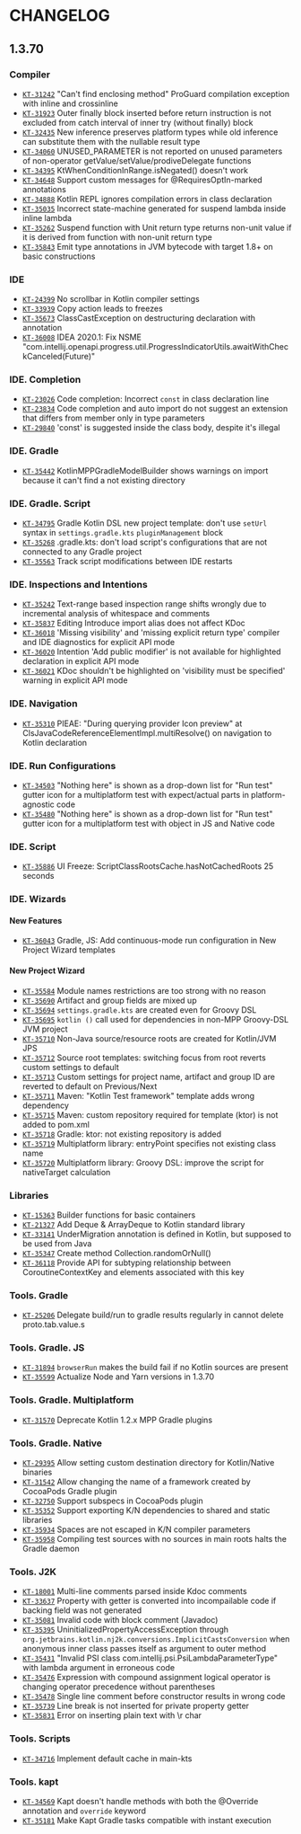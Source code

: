 # CHANGELOG

## 1.3.70

### Compiler

- [`KT-31242`](https://youtrack.jetbrains.com/issue/KT-31242) "Can't find enclosing method" ProGuard compilation exception with inline and crossinline
- [`KT-31923`](https://youtrack.jetbrains.com/issue/KT-31923) Outer finally block inserted before return instruction is not excluded from catch interval of inner try (without finally) block
- [`KT-32435`](https://youtrack.jetbrains.com/issue/KT-32435) New inference preserves platform types while old inference can substitute them with the nullable result type
- [`KT-34060`](https://youtrack.jetbrains.com/issue/KT-34060) UNUSED_PARAMETER is not reported on unused parameters of non-operator getValue/setValue/prodiveDelegate functions
- [`KT-34395`](https://youtrack.jetbrains.com/issue/KT-34395) KtWhenConditionInRange.isNegated() doesn't work
- [`KT-34648`](https://youtrack.jetbrains.com/issue/KT-34648) Support custom messages for @RequiresOptIn-marked annotations
- [`KT-34888`](https://youtrack.jetbrains.com/issue/KT-34888) Kotlin REPL ignores compilation errors in class declaration
- [`KT-35035`](https://youtrack.jetbrains.com/issue/KT-35035) Incorrect state-machine generated for suspend lambda inside inline lambda
- [`KT-35262`](https://youtrack.jetbrains.com/issue/KT-35262) Suspend function with Unit return type returns non-unit value if it is derived from function with non-unit return type
- [`KT-35843`](https://youtrack.jetbrains.com/issue/KT-35843) Emit type annotations in JVM bytecode with target 1.8+ on basic constructions

### IDE

- [`KT-24399`](https://youtrack.jetbrains.com/issue/KT-24399) No scrollbar in Kotlin compiler settings
- [`KT-33939`](https://youtrack.jetbrains.com/issue/KT-33939) Copy action leads to freezes
- [`KT-35673`](https://youtrack.jetbrains.com/issue/KT-35673) ClassCastException on destructuring declaration with annotation
- [`KT-36008`](https://youtrack.jetbrains.com/issue/KT-36008) IDEA 2020.1: Fix NSME "com.intellij.openapi.progress.util.ProgressIndicatorUtils.awaitWithCheckCanceled(Future)"

### IDE. Completion

- [`KT-23026`](https://youtrack.jetbrains.com/issue/KT-23026) Code completion: Incorrect `const` in class declaration line
- [`KT-23834`](https://youtrack.jetbrains.com/issue/KT-23834) Code completion and auto import do not suggest an extension that differs from member only in type parameters
- [`KT-29840`](https://youtrack.jetbrains.com/issue/KT-29840) 'const' is suggested inside the class body, despite it's illegal

### IDE. Gradle

- [`KT-35442`](https://youtrack.jetbrains.com/issue/KT-35442) KotlinMPPGradleModelBuilder shows warnings on import because it can't find  a not existing directory

### IDE. Gradle. Script

- [`KT-34795`](https://youtrack.jetbrains.com/issue/KT-34795) Gradle Kotlin DSL new project template: don't use `setUrl` syntax in `settings.gradle.kts` `pluginManagement` block
- [`KT-35268`](https://youtrack.jetbrains.com/issue/KT-35268) .gradle.kts: don't load script's configurations that are not connected to any Gradle project
- [`KT-35563`](https://youtrack.jetbrains.com/issue/KT-35563) Track script modifications between IDE restarts

### IDE. Inspections and Intentions

- [`KT-35242`](https://youtrack.jetbrains.com/issue/KT-35242) Text-range based inspection range shifts wrongly due to incremental analysis of whitespace and comments
- [`KT-35837`](https://youtrack.jetbrains.com/issue/KT-35837) Editing Introduce import alias does not affect KDoc
- [`KT-36018`](https://youtrack.jetbrains.com/issue/KT-36018) 'Missing visibility' and 'missing explicit return type' compiler and IDE diagnostics for explicit API mode
- [`KT-36020`](https://youtrack.jetbrains.com/issue/KT-36020) Intention 'Add public modifier' is not available for highlighted declaration in explicit API mode
- [`KT-36021`](https://youtrack.jetbrains.com/issue/KT-36021) KDoc shouldn't be highlighted on 'visibility must be specified' warning in explicit API mode

### IDE. Navigation

- [`KT-35310`](https://youtrack.jetbrains.com/issue/KT-35310) PIEAE: "During querying provider Icon preview" at ClsJavaCodeReferenceElementImpl.multiResolve() on navigation to Kotlin declaration

### IDE. Run Configurations

- [`KT-34503`](https://youtrack.jetbrains.com/issue/KT-34503) "Nothing here" is shown as a drop-down list for "Run test" gutter icon for a multiplatform test with expect/actual parts in platform-agnostic code
- [`KT-35480`](https://youtrack.jetbrains.com/issue/KT-35480) "Nothing here" is shown as a drop-down list for "Run test" gutter icon for a multiplatform test with object in JS and Native code

### IDE. Script

- [`KT-35886`](https://youtrack.jetbrains.com/issue/KT-35886) UI Freeze: ScriptClassRootsCache.hasNotCachedRoots 25 seconds

### IDE. Wizards

#### New Features

- [`KT-36043`](https://youtrack.jetbrains.com/issue/KT-36043) Gradle, JS: Add continuous-mode run configuration in New Project Wizard templates

#### New Project Wizard

- [`KT-35584`](https://youtrack.jetbrains.com/issue/KT-35584) Module names restrictions are too strong with no reason
- [`KT-35690`](https://youtrack.jetbrains.com/issue/KT-35690) Artifact and group fields are mixed up
- [`KT-35694`](https://youtrack.jetbrains.com/issue/KT-35694) `settings.gradle.kts` are created even for Groovy DSL
- [`KT-35695`](https://youtrack.jetbrains.com/issue/KT-35695) `kotlin ()` call used for dependencies in non-MPP Groovy-DSL JVM project
- [`KT-35710`](https://youtrack.jetbrains.com/issue/KT-35710) Non-Java source/resource roots are created for Kotlin/JVM JPS
- [`KT-35712`](https://youtrack.jetbrains.com/issue/KT-35712) Source root templates: switching focus from root reverts custom settings to default
- [`KT-35713`](https://youtrack.jetbrains.com/issue/KT-35713) Custom settings for project name, artifact and group ID are reverted to default on Previous/Next
- [`KT-35711`](https://youtrack.jetbrains.com/issue/KT-35711) Maven: "Kotlin Test framework" template adds wrong dependency
- [`KT-35715`](https://youtrack.jetbrains.com/issue/KT-35715) Maven: custom repository required for template (ktor) is not added to pom.xml
- [`KT-35718`](https://youtrack.jetbrains.com/issue/KT-35718) Gradle: ktor: not existing repository is added
- [`KT-35719`](https://youtrack.jetbrains.com/issue/KT-35719) Multiplatform library: entryPoint specifies not existing class name
- [`KT-35720`](https://youtrack.jetbrains.com/issue/KT-35720) Multiplatform library: Groovy DSL: improve the script for nativeTarget calculation

### Libraries

- [`KT-15363`](https://youtrack.jetbrains.com/issue/KT-15363) Builder functions for basic containers
- [`KT-21327`](https://youtrack.jetbrains.com/issue/KT-21327) Add Deque & ArrayDeque to Kotlin standard library
- [`KT-33141`](https://youtrack.jetbrains.com/issue/KT-33141) UnderMigration annotation is defined in Kotlin, but supposed to be used from Java
- [`KT-35347`](https://youtrack.jetbrains.com/issue/KT-35347) Create method Collection.randomOrNull()
- [`KT-36118`](https://youtrack.jetbrains.com/issue/KT-36118) Provide API for subtyping relationship between CoroutineContextKey and elements associated with this key

### Tools. Gradle

- [`KT-25206`](https://youtrack.jetbrains.com/issue/KT-25206) Delegate build/run to gradle results regularly in cannot delete proto.tab.value.s

### Tools. Gradle. JS

- [`KT-31894`](https://youtrack.jetbrains.com/issue/KT-31894) `browserRun` makes the build fail if no Kotlin sources are present
- [`KT-35599`](https://youtrack.jetbrains.com/issue/KT-35599) Actualize Node and Yarn versions in 1.3.70

### Tools. Gradle. Multiplatform

- [`KT-31570`](https://youtrack.jetbrains.com/issue/KT-31570) Deprecate Kotlin 1.2.x MPP Gradle plugins

### Tools. Gradle. Native

- [`KT-29395`](https://youtrack.jetbrains.com/issue/KT-29395) Allow setting custom destination directory for Kotlin/Native binaries
- [`KT-31542`](https://youtrack.jetbrains.com/issue/KT-31542) Allow changing the name of a framework created by CocoaPods Gradle plugin
- [`KT-32750`](https://youtrack.jetbrains.com/issue/KT-32750) Support subspecs in CocoaPods plugin
- [`KT-35352`](https://youtrack.jetbrains.com/issue/KT-35352) Support exporting K/N dependencies to shared and static libraries
- [`KT-35934`](https://youtrack.jetbrains.com/issue/KT-35934) Spaces are not escaped in K/N compiler parameters
- [`KT-35958`](https://youtrack.jetbrains.com/issue/KT-35958) Compiling test sources with no sources in main roots halts the Gradle daemon

### Tools. J2K

- [`KT-18001`](https://youtrack.jetbrains.com/issue/KT-18001) Multi-line comments parsed inside Kdoc comments
- [`KT-33637`](https://youtrack.jetbrains.com/issue/KT-33637) Property with getter is converted into incompailable code if backing field was not generated
- [`KT-35081`](https://youtrack.jetbrains.com/issue/KT-35081) Invalid code with block comment (Javadoc)
- [`KT-35395`](https://youtrack.jetbrains.com/issue/KT-35395) UninitializedPropertyAccessException through `org.jetbrains.kotlin.nj2k.conversions.ImplicitCastsConversion` when anonymous inner class passes itself as argument to outer method
- [`KT-35431`](https://youtrack.jetbrains.com/issue/KT-35431) "Invalid PSI class com.intellij.psi.PsiLambdaParameterType" with lambda argument in erroneous code
- [`KT-35476`](https://youtrack.jetbrains.com/issue/KT-35476) Expression with compound assignment logical operator is changing operator precedence without parentheses
- [`KT-35478`](https://youtrack.jetbrains.com/issue/KT-35478) Single line comment before constructor results in wrong code
- [`KT-35739`](https://youtrack.jetbrains.com/issue/KT-35739) Line break is not inserted for private property getter
- [`KT-35831`](https://youtrack.jetbrains.com/issue/KT-35831) Error on inserting plain text with \r char

### Tools. Scripts

- [`KT-34716`](https://youtrack.jetbrains.com/issue/KT-34716) Implement default cache in main-kts

### Tools. kapt

- [`KT-34569`](https://youtrack.jetbrains.com/issue/KT-34569) Kapt doesn't handle methods with both the @Override annotation and `override` keyword
- [`KT-35181`](https://youtrack.jetbrains.com/issue/KT-35181) Make Kapt Gradle tasks compatible with instant execution